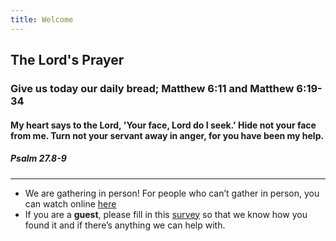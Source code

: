 ```yaml
---
title: Welcome
---
```


## The Lord's Prayer
### Give us today our daily bread; Matthew 6:11 and Matthew 6:19-34

#### My heart says to the Lord, 'Your face, Lord do I seek.' Hide not your face from me. Turn not your servant away in anger, for you have been my help. 



##### Psalm 27.8-9

---
- We are gathering in person! For people who can’t gather in person, you can watch online [here](https://stgeorgeshurstville.org.au/sunday-english-online)
- If you are a **guest**, please fill in this [survey](https://tinyurl.com/SGHACsurvey) so that we know how you found it and if there’s anything we can help with.
